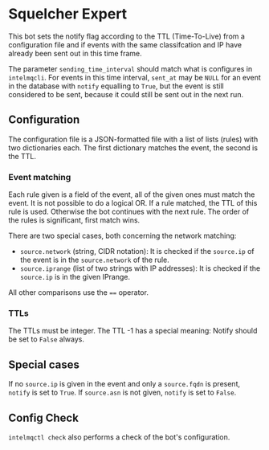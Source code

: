 # Squelcher Expert

This bot sets the notify flag according to the TTL (Time-To-Live) from a configuration file and if events with the same classifcation and IP have already been sent out in this time frame.

The parameter `sending_time_interval` should match what is configures in `intelmqcli`. For events in this time interval, `sent_at` may be `NULL` for an event in the database with `notify` equalling to `True`, but the event is still considered to be sent, because it could still be sent out in the next run.

## Configuration

The configuration file is a JSON-formatted file with a list of lists (rules) with two dictionaries each. The first dictionary matches the event, the second is the TTL.

### Event matching

Each rule given is a field of the event, all of the given ones must match the event. It is not possible to do a logical OR.
If a rule matched, the TTL of this rule is used. Otherwise the bot continues with the next rule. The order of the rules is significant, first match wins.

There are two special cases, both concerning the network matching:

  * `source.network` (string, CIDR notation): It is checked if the `source.ip` of the event is in the `source.network` of the rule.
  * `source.iprange` (list of two strings with IP addresses): It is checked if the `source.ip` is in the given IPrange.

All other comparisons use the `==` operator.

### TTLs

The TTLs must be integer. The TTL -1 has a special meaning: Notify should be set to `False` always.

## Special cases

If no `source.ip` is given in the event and only a `source.fqdn` is present, `notify` is set to `True`.
If `source.asn` is not given, `notify` is set to `False`.

## Config Check

`intelmqctl check` also performs a check of the bot's configuration.
